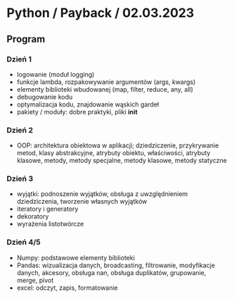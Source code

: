 # Python / Payback / 02.03.2023

## Program

### Dzień 1
- logowanie (moduł logging)
- funkcje lambda, rozpakowywanie argumentów (args, kwargs)
- elementy biblioteki wbudowanej (map, filter, reduce, any, all)
- debugowanie kodu
- optymalizacja kodu, znajdowanie wąskich gardeł
- pakiety / moduły: dobre praktyki, pliki __init__

### Dzień 2
- OOP: architektura obiektowa w aplikacji; dziedziczenie, przykrywanie metod, klasy abstrakcyjne, atrybuty obiektu, właściwości, atrybuty klasowe, metody, metody specjalne, metody klasowe, metody statyczne

### Dzień 3
- wyjątki: podnoszenie wyjątków, obsługa z uwzględnieniem dziedziczenia, tworzenie własnych wyjątków
- iteratory i generatory
- dekoratory
- wyrażenia listotwórcze

### Dzień 4/5
- Numpy: podstawowe elementy biblioteki
- Pandas: wizualizacja danych, broadcasting, filtrowanie, modyfikacje danych, akcesory, obsługa nan, obsługa duplikatów, grupowanie, merge, pivot
- excel: odczyt, zapis, formatowanie